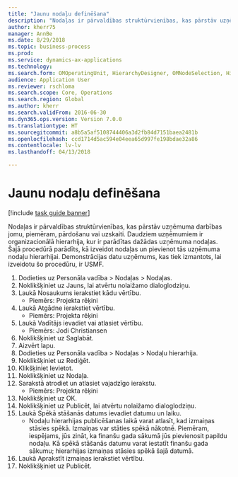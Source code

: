 ```yaml
--- 
title: "Jaunu nodaļu definēšana"
description: "Nodaļas ir pārvaldības struktūrvienības, kas pārstāv uzņēmuma darbības jomu, piemēram, pārdošanu vai uzskaiti."
author: kherr75
manager: AnnBe
ms.date: 8/29/2018
ms.topic: business-process
ms.prod: 
ms.service: dynamics-ax-applications
ms.technology: 
ms.search.form: OMOperatingUnit, HierarchyDesigner, OMNodeSelection, HierarchyPublishAndCloseForm
audience: Application User
ms.reviewer: rschloma
ms.search.scope: Core, Operations
ms.search.region: Global
ms.author: kherr
ms.search.validFrom: 2016-06-30
ms.dyn365.ops.version: Version 7.0.0
ms.translationtype: HT
ms.sourcegitcommit: a8b5a5af5108744406a3d2fb84d7151baea2481b
ms.openlocfilehash: ccd1714d5ac594e04eea65d997fe198bdae32a86
ms.contentlocale: lv-lv
ms.lasthandoff: 04/13/2018

---
```

# <a name="define-new-departments"></a>Jaunu nodaļu definēšana

[!include [task guide banner](../../includes/task-guide-banner.md)]

Nodaļas ir pārvaldības struktūrvienības, kas pārstāv uzņēmuma darbības jomu, piemēram, pārdošanu vai uzskaiti. Daudziem uzņēmumiem ir organizacionālā hierarhija, kur ir parādītas dažādas uzņēmuma nodaļas. Šajā procedūrā parādīts, kā izveidot nodaļas un pievienot tās uzņēmuma nodaļu hierarhijai. Demonstrācijas datu uzņēmums, kas tiek izmantots, lai izveidotu šo procedūru, ir USMF.

1. Dodieties uz Personāla vadība > Nodaļas > Nodaļas.
2. Noklikšķiniet uz Jauns, lai atvērtu nolaižamo dialoglodziņu.
3. Laukā Nosaukums ierakstiet kādu vērtību.
    * Piemērs: Projekta rēķini  
4. Laukā Atgādne ierakstiet vērtību.
    * Piemērs: Projekta rēķini  
5. Laukā Vadītājs ievadiet vai atlasiet vērtību.
    * Piemērs: Jodi Christiansen  
6. Noklikšķiniet uz Saglabāt.
7. Aizvērt lapu.
8. Dodieties uz Personāla vadība > Nodaļas > Nodaļu hierarhija.
9. Noklikšķiniet uz Rediģēt.
10. Klikšķiniet Ievietot.
11. Noklikšķiniet uz Nodaļa.
12. Sarakstā atrodiet un atlasiet vajadzīgo ierakstu.
    * Piemērs: Projekta rēķini  
13. Noklikšķiniet uz OK.
14. Noklikšķiniet uz Publicēt, lai atvērtu nolaižamo dialoglodziņu.
15. Laukā Spēkā stāšanās datums ievadiet datumu un laiku.
    * Nodaļu hierarhijas publicēšanas laikā varat atlasīt, kad izmaiņas stāsies spēkā. Izmaiņas var stāties spēkā nākotnē. Piemēram, iespējams, jūs zināt, ka finanšu gada sākumā jūs pievienosit papildu nodaļu. Kā spēkā stāšanās datumu varat iestatīt finanšu gada sākumu; hierarhijas izmaiņas stāsies spēkā šajā datumā.  
16. Laukā Aprakstīt izmaiņas ierakstiet vērtību.
17. Noklikšķiniet uz Publicēt.


